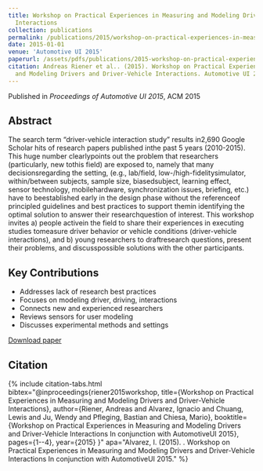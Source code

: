 ```yaml
---
title: Workshop on Practical Experiences in Measuring and Modeling Drivers and Driver-Vehicle
  Interactions
collection: publications
permalink: /publications/2015/workshop-on-practical-experiences-in-measuring-and
date: 2015-01-01
venue: 'Automotive UI 2015'
paperurl: /assets/pdfs/publications/2015-workshop-on-practical-experiences-in-measuring-and.pdf
citation: Andreas Riener et al.. (2015). Workshop on Practical Experiences in Measuring
  and Modeling Drivers and Driver-Vehicle Interactions. Automotive UI 2015.
---
```


Published in *Proceedings of Automotive UI 2015*, ACM 2015

## Abstract

The search term “driver-vehicle interaction study” results in2,690 Google Scholar hits of research papers published inthe past 5 years (2010-2015). This huge number clearlypoints out the problem that researchers (particularly, new tothis field) are exposed to, namely that many decisionsregarding the setting, (e.g., lab/field, low-/high-fidelitysimulator, within/between subjects, sample size, biasedsubject, learning effect, sensor technology, mobilehardware, synchronization issues, briefing, etc.) have to beestablished early in the design phase without the referenceof principled guidelines and best practices to support themin identifying the optimal solution to answer their researchquestion of interest. This workshop invites a) people activein the field to share their experiences in executing studies tomeasure driver behavior or vehicle conditions (driver-vehicle interactions), and b) young researchers to draftresearch questions, present their problems, and discusspossible solutions with the other participants.

## Key Contributions

* Addresses lack of research best practices
* Focuses on modeling driver, driving, interactions
* Connects new and experienced researchers
* Reviews sensors for user modeling
* Discusses experimental methods and settings

[Download paper](https://www.auto-ui.org/15/p/workshopproposals/PEMMDDVI.pdf)


## Citation

{% include citation-tabs.html 
  bibtex="@inproceedings{riener2015workshop,
  title={Workshop on Practical Experiences in Measuring and Modeling Drivers and Driver-Vehicle Interactions},
  author={Riener, Andreas and Alvarez, Ignacio and Chuang, Lewis and Ju, Wendy and Pfleging, Bastian and Chiesa, Mario},
  booktitle={Workshop on Practical Experiences in Measuring and Modeling Drivers and Driver-Vehicle Interactions In conjunction with AutomotiveUI 2015},
  pages={1--4},
  year={2015}
}" 
  apa="Alvarez, I. (2015). . Workshop on Practical Experiences in Measuring and Modeling Drivers and Driver-Vehicle Interactions In conjunction with AutomotiveUI 2015." %}